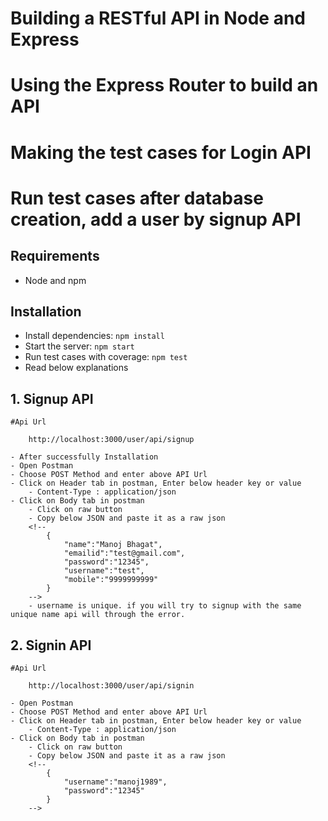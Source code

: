 # Building a RESTful API in Node and Express
# Using the Express Router to build an API
# Making the test cases for Login API
# Run test cases after database creation, add a user by signup API 

## Requirements

- Node and npm

## Installation

- Install dependencies: `npm install`
- Start the server: `npm start`
- Run test cases with coverage: `npm test`
- Read below explanations

## 1. Signup API

    #Api Url

        http://localhost:3000/user/api/signup

    - After successfully Installation
    - Open Postman
    - Choose POST Method and enter above API Url
    - Click on Header tab in postman, Enter below header key or value
        - Content-Type : application/json
    - Click on Body tab in postman 
        - Click on raw button
        - Copy below JSON and paste it as a raw json 
        <!-- 
            {
                "name":"Manoj Bhagat",
                "emailid":"test@gmail.com",
                "password":"12345",
                "username":"test",
                "mobile":"9999999999"
            }
        -->
        - username is unique. if you will try to signup with the same unique name api will through the error.


## 2. Signin API

    #Api Url

        http://localhost:3000/user/api/signin

    - Open Postman
    - Choose POST Method and enter above API Url
    - Click on Header tab in postman, Enter below header key or value
        - Content-Type : application/json
    - Click on Body tab in postman 
        - Click on raw button
        - Copy below JSON and paste it as a raw json
        <!-- 
            {
                "username":"manoj1989",
                "password":"12345"
            }
        -->
